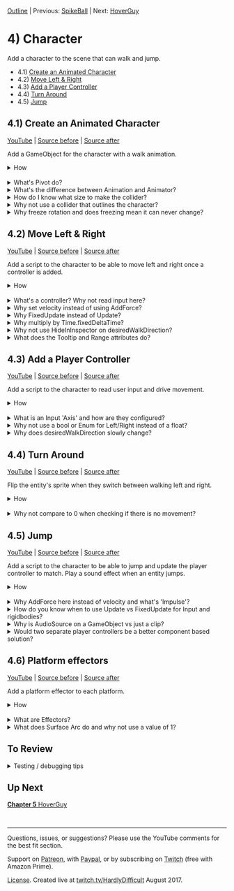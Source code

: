 [Outline](README.md) | Previous: [SpikeBall](C3.md) | Next: [HoverGuy](C5.md)

# 4) Character

Add a character to the scene that can walk and jump.

 - 4.1) [Create an Animated Character](#41-create-an-animated-character)
 - 4.2) [Move Left & Right](#42-move-left-right)
 - 4.3) [Add a Player Controller](#43-add-a-player-controller)
 - 4.4) [Turn Around](#44-turn-around)
 - 4.5) [Jump](#45-jump)

## 4.1) Create an Animated Character

[YouTube]() | [Source before](https://github.com/hardlydifficult/2DUnityTutorial/archive/0e83100eb10e4e017b749d16c0c2cc1d27c109c3.zip) | [Source after](https://github.com/hardlydifficult/2DUnityTutorial/archive/a53c5aab95fec8c4eef5c3cb8257647d0c61f0a0.zip)

Add a GameObject for the character with a walk animation. 

<details><summary>How</summary>

**Set the pivot point**:

 - Select all the character sprites, we are using kenney_platformercharacters\PNG\Adventurer\*.
   - In the Inspector, set Pivot: Bottom. 

<br>**Create character**:

 - Hold Ctrl to select both **adventurer_walk1** and **2**.
   - Drag them into the Scene. 
   - When prompted, save the animation as Assets/Animations/**CharacterWalk**.anim

<img src="https://i.imgur.com/sZJ4SA0.gif" width=300px />

 - Select the GameObject just created:
   - Order in Layer: 2
 - Create an empty parent GameObject named "Character":
   - Add the sprite GameObject as a child and set the position to 0.

<br>**Add a rigidbody and collider**:

 - Select the Character parent GameObject:
   - Add a **Rigidbody2D**.
     - Expand the 'Constraints' and Check Freeze Rotation: Z.

<img src="https://i.imgur.com/uXxDSwD.png" width=300px />

   - Add a **CapsuleCollider2D**:
     - Click 'Edit Collider' and adjust to fit the character. 
       - Hold Alt while adjusting the sides to pull both sides in evenly.

<img src="https://i.imgur.com/kR9tnBp.gif" width=150px />

<br>**Test**:

 - The Character should land on a platform and appear to be walking in place.  

<hr></details><br>
<details><summary>What's Pivot do?</summary>

A pivot point is the main anchor point for the sprite.  By default, pivot points are at the center of the sprite.

For the character, we are moving the pivot point to the 'Bottom'.  This allows us to position and rotate the character starting at the feet instead of the center of his body.

Here's an example showing a character with a default 'Center' pivot and one with the recommended 'Bottom' pivot.  They both have the same Y position.  Notice the the vertical position of each character as well as how the rotation centers around the different pivot points:

<img src="https://i.imgur.com/AQY4FOT.gif" width=320 />

The pivot point you select is going to impact how we create animations and implement movement mechanics.  The significance of this topic should become more clear later in the tutorial.

<hr></details>
<details><summary>What's the difference between Animation and Animator?</summary>

Dragging multiple sprites into the Hierarchy created:

 - The character's GameObject.
 - A SpriteRenderer component on the GameObject defaulting to the first selected sprite.
 - An Animation representing those 2 sprites changing over time.
 - An Animator Controller for the character with a default state for the Walk animation.
 - An Animator component on the GameObject configured for the Animator Controller just created.

An animat**ion** is a collection of sprites on a timeline, creating an animated effect similar to a flip book.  Animations can also include transform changes, fire events for scripts to react to, etc to create any number of effects.

An animat**or** controls which animations should be played at any given time.  An animator uses an animator controller which is a state machine used to select animations.

A state machine is a common pattern in development where logic is split across several states.  The state machine selects one primary state which owns the experience until the state machine transitions to another state.  Each animator state has an associated animation to play.  When you transition from one state to another, Unity switches from one animation to the next.

We will be diving into more detail about animations and animators later in the tutorial.

<hr></details>
<details><summary>How do I know what size to make the collider?</summary>

The collider does not fit the character perfectly, and that's okay.  In order for the game to feel fair for the player we should lean in their favor.  When designing colliders for the character and enemies, we may prefer to make the colliders a little smaller than the sprite so that there are no collisions in game which may leave the player feeling cheated.

As the character animates, its limbs may be in different positions.  The collider won't always fit the character and for that reason we use a collider focused around the body.

In addition to killing the character when he comes in contact with an enemy, the collider is used to keep the character on top of platforms.  For this reason it's important that the bottom of the collider aligns with the sprite's feet.

<hr></details>
<details><summary>Why not use a collider that outlines the character?</summary>

Bottom line, it's not worth the trouble.  Unity does not provide good tools for more accurate collisions on animating sprites.  Implementing this requires a lot of considerations and may be difficult to debug.

Most of the time the collisions in the game would not have been any different if more detailed colliders were used.  Typically 2D games use an approach similar to what this tutorial recommends. It creates a good game feel and the simplifications taken have become industry standard.

<hr></details>
<details><summary>Why freeze rotation and does freezing mean it can never change?</summary>

We freeze the character so he does not fall over on the slanted platforms like this:

<img src="https://i.imgur.com/T0fdwa1.gif" width=150px />

Adding constraints to the rigidbody only limits the Unity physics engine. Freezing the rigidbody position or rotation means that even if you got hit by a bus, you would not move or rotate.  However you could have a custom component set the position or rotation at any time.

Later in the tutorial we will be writing a script to rotate entities so that they align with platforms (i.e. their feet sit flat on the floor).

We use constraints to remove capabilities from Unity, allowing us more control where we need it.  Specifically here that means our character is not going to ever fall flat on his face.

<hr></details>


## 4.2) Move Left & Right

[YouTube]() | [Source before](https://github.com/hardlydifficult/2DUnityTutorial/archive/a53c5aab95fec8c4eef5c3cb8257647d0c61f0a0.zip) | [Source after](https://github.com/hardlydifficult/2DUnityTutorial/archive/df86bb2f138d64bf81f676ef2bcd8a617ae5bc48.zip)

Add a script to the character to be able to move left and right once a controller is added.

<details><summary>How</summary>

**Create WalkMovement**:

 - Create script Code/Movement/**[WalkMovement](https://github.com/hardlydifficult/2DUnityTutorial/blob/df86bb2f138d64bf81f676ef2bcd8a617ae5bc48/Assets/Code/Movement/WalkMovement.cs)**:

```csharp
using UnityEngine;

[RequireComponent(typeof(Rigidbody2D))]
public class WalkMovement : MonoBehaviour
{
  public float desiredWalkDirection;

  [SerializeField]
  float walkSpeed = 100;

  Rigidbody2D myBody;

  protected void Awake()
  {
    myBody = GetComponent<Rigidbody2D>();
  }

  protected void FixedUpdate()
  {
    float desiredXVelocity
      = desiredWalkDirection
        * walkSpeed
        * Time.fixedDeltaTime;

    myBody.velocity = new Vector2(
      desiredXVelocity,
      myBody.velocity.y);
  }
}
```

<br>**Configure Character**:

 - Add **WalkMovement** to the Character.

<br>**Test**:

 - Hit play and then select the Character.  Change the desiredWalkDirection and the Character should begin moving left or right.
   - Note that the Character will not turn around when walking walking the other way yet.

<hr></details><br>
<details><summary>What's a controller?  Why not read input here?</summary>

As discussed in chapter 1, Unity encourages a component based solution.  This means that we attempt to make each component focused on a single mechanic or feature.  Doing so simplifies debugging and enables reuse.  For example, we will be creating another enemy type which will use the same WalkMovement component created for the character above.

<hr></details>
<details><summary>Why set velocity instead of using AddForce?</summary>

AddForce is a way of impacting a rigidbody's velocity indirectly.  Anytime you interact with either AddForce or velocity, a similar mechanic could be made using the other.

Generally the game feel when using AddForce has more gradual changes and for many experiences that's great.  Although there are lots of options for tuning the forces experience, velocity simply gives you more direct control.

So that's to say you could use AddForce here instead.  Maybe give it a try and see how it feels.  We select velocity because we want the controls for moving left and right to feel crisp.  Later in the tutorial we will use AddForce, for the jump effect.


<hr></details>
<details><summary>Why FixedUpdate instead of Update?</summary>

Update occurs once per rendered frame.  FixedUpdate occurs at a regular interval, every x ms of game time.  FixedUpdate may run 0 or more times each frame.

FixedUpdate is preferred for mechanics which require some level of consistency or apply changes incrementally.  Physics in Unity are processed in FixedUpdated.  So when manipulating physics for the game such as we are here by changing velocity on the rigidbody, we do this on FixedUpdate to match Unity's expectations.

<hr></details>
<details><summary>Why multiply by Time.fixedDeltaTime?</summary>

It's optional. Anytime you make a change which includes some speed, such as walking, we multiply by the time elapsed so motion is smooth even when the frame rate may not be.  While using FixedUpdate, the time passed between calls is always the same - so Time.fixedDeltaTime is essentially a constant.

If speed is being processed in an Update, you must multiply by Time.deltaTime for a smooth experience.  While in FixedUpdate, you could opt to not use Time.fixedDeltaTime, however leaving it out may lead to some confusion as fields which are configured for FixedUpdate may have a different order of magnitude than fields configured for use in Update.

Additionally you may choose to adjust the time interval between FixedUpdate calls while optimizing your game.  By consistently multiplying by the delta time, you can adjust the interval for FixedUpdate without changing the game play.

<hr></details>
<details><summary>Why not use HideInInspector on desiredWalkDirection?</summary>

desiredWalkDirection is intended to be used by another component, and not configured for the GameObject in the Inspector.  This is unusual, normally if it's not a value we want configured we would not show it in the Inspector (using the HideInInspector attribute).

There are two reasons we want to to expose desiredWalkDirection in the Inspector:

 - Allows us to test WalkMovement now.  By using the Inspector to test setting a desiredWalkDirection, we can have confidence in this component before working on a controller; simplifying debugging these components. 
 - While debugging the game you can see changes made by the controller to better understand what is happening.

<hr></details>
<details><summary>What does the Tooltip and Range attributes do?</summary>

The linked code with comments includes Tooltip and Range attributes not shown in-line above.

Tooltip adds a message to the field when you hover over it with your mouse.  A way of adding notes/comments/reminders.

Range limits the values you enter in the Inspector.

<hr></details>

## 4.3) Add a Player Controller

[YouTube]() | [Source before](https://github.com/hardlydifficult/2DUnityTutorial/archive/df86bb2f138d64bf81f676ef2bcd8a617ae5bc48.zip) | [Source after](https://github.com/hardlydifficult/2DUnityTutorial/archive/80e0e0adb4551e4f8b8c1af675a3fde506743817.zip)

Add a script to the character to read user input and drive movement.

<details><summary>How</summary>

**Create PlayerController**:

 - Create script Code/Movement/**[PlayerController](https://github.com/hardlydifficult/2DUnityTutorial/blob/80e0e0adb4551e4f8b8c1af675a3fde506743817/Assets/Code/Movement/PlayerController.cs)**:

```csharp
using UnityEngine;

[RequireComponent(typeof(WalkMovement))]
public class PlayerController : MonoBehaviour
{
  WalkMovement walkMovement;

  protected void Awake()
  {
    walkMovement = GetComponent<WalkMovement>();
  }

  protected void FixedUpdate()
  {
    walkMovement.desiredWalkDirection
      = Input.GetAxis("Horizontal");
  }
}
```

<br>**Configure Character**:

 - Add **PlayerController** to the Character.

<br>**Test**:

 - Left and Right or A and D should cause the Character to walk.

<hr></details><br>
<details><summary>What is an Input 'Axis' and how are they configured?</summary>

Unity offers several ways of detecting keyboard/mouse/controller input.  'Axis' is the recommended approach.  Each input Axis may be configured in the inspector:

 - Edit -> Project Settings -> Input.
 - In the 'Inspector', you will find a list of supported input types.

<img src="https://i.imgur.com/T2BJvBm.png" width=100px />

You can add, remove, rename, and configure the inputs for your game.  Inputs may also be reconfigured by the player at runtime.  For more information about the various options, see [Unity's description of the InputManager](https://docs.unity3d.com/Manual/class-InputManager.html).  We will be using the defaults for this tutorial.

To read / detect Input, Unity offers a few APIs including:

 - GetAxis: Gets the current state as a float.  E.g. horizontal may return 1 for right, -1 for left.
 - GetButtonDown/GetButtonUp: Determines if a button was pressed or released this frame.
 - GetMouseButtonDown/GetMouseButtonUp: Same as above, but for mouse buttons.

There are a ton of options, check out the [complete list of Input APIs](https://docs.unity3d.com/ScriptReference/Input.html).

<hr></details>
<details><summary>Why not use a bool or Enum for Left/Right instead of a float?</summary>

You could for the game we are making at the moment.  When playing with a keyboard, a button is down or it isn't.

The nice thing about using a float here is it could be leveraged to allow players even more control over movement.  When playing with a controller, left and right are not simply on and off - the amount you move the joystick  by scales how quickly the character should walk.

The WalkMovement desiredWalkDirection should be set to something in the range of -1 to 1, where 1 represents the desire to walk at full speed towards the right.  From there the WalkMovement component will apply the walkSpeed, representing the fastest speed the entity should walk, and then update the rigidbody.

<hr></details>
<details><summary>Why does desiredWalkDirection slowly change?</summary>

If you watch the desiredWalkDirection value in the Inspector, you may notice that the value does not switch from 0 to 1 immediately. This might be unexpected since we are using a keyboard and you might expect a key is either down or not.

Unity, by default, uses a smoothing filtering.  This filter slowly ramps up the value to give a more natural feeling of acceleration.

If you do not want this smoothing effect, you can use GetAxisRaw instead. 

Generally the smoothing effect is desirable.  You may want to try both and see how it feels.

<hr></details>

## 4.4) Turn Around

[YouTube]() | [Source before](https://github.com/hardlydifficult/2DUnityTutorial/archive/80e0e0adb4551e4f8b8c1af675a3fde506743817.zip) | [Source after](https://github.com/hardlydifficult/2DUnityTutorial/archive/Character2.zip)

Flip the entity's sprite when they switch between walking left and right.

<details><summary>How</summary>

**Create TurnAround**:

 - Create script Code/Movement/**[TurnAround](https://github.com/hardlydifficult/2DUnityTutorial/blob/80e0e0adb4551e4f8b8c1af675a3fde506743817/Assets/Code/Movement/TurnAround.cs)**:

```csharp
using UnityEngine;

[RequireComponent(typeof(Rigidbody2D))]
public class TurnAround : MonoBehaviour
{
  Rigidbody2D myBody;

  SpriteRenderer sprite;
  
  protected void Awake()
  {
    myBody = GetComponent<Rigidbody2D>();
    sprite = GetComponentInChildren<SpriteRenderer>();
  }

  protected void FixedUpdate()
  {
    float xVelocity = myBody.velocity.x;
    if(Mathf.Abs(xVelocity) > 0.1)
    {
      bool isGoingLeft = xVelocity < 0;
      sprite.flipX = isGoingLeft;
    }
  }
}
```

<br>**Configure Character**:

 - Add **TurnAround** to the Character.

<br>**Test**:

 - Walk left, then right.  The Character should be facing forward.

<hr></details><br>
<details><summary>Why not compare to 0 when checking if there is no movement?</summary>

In Unity, numbers are represented with the float data type.  Float is a way of representing decimal numbers but is a not precise representation like you may expect.  When you set a float to some value, internally it may be rounded ever so slightly.

The rounding that happens with floats allows operations on floats to be executed very quickly.  However it means we should never look for exact values when comparing floats, as a tiny rounding issue may lead to the numbers not being equal.

In the example above, as the velocity approaches zero, the significance of if the value is positive or negative, is lost.  It's possible that if we were to compare to 0 that at times the float may oscillate between a tiny negative value and a tiny positive value causing the sprite to flip back and forth.

<hr></details>

## 4.5) Jump

[YouTube]() | [Source before](https://github.com/hardlydifficult/2DUnityTutorial/archive/f3b041cc225a6ea300e4e51179694f26dfde3e0a.zip) | [Source after](https://github.com/hardlydifficult/2DUnityTutorial/archive/e10ed5f2333f336b51279cf3efbe1aba3c0c5d8a.zip)

Add a script to the character to be able to jump and update the player controller to match.  Play a sound effect when an entity jumps.

<details><summary>How</summary>

**Create JumpMovement**:

 - Create script Code/Movement/**[JumpMovement](https://github.com/hardlydifficult/2DUnityTutorial/blob/e10ed5f2333f336b51279cf3efbe1aba3c0c5d8a/Assets/Code/Movement/JumpMovement.cs)**:

```csharp
using UnityEngine;

[RequireComponent(typeof(Rigidbody2D))]
[RequireComponent(typeof(AudioSource))]
public class JumpMovement : MonoBehaviour
{
  [SerializeField]
  AudioClip jumpSound;

  [SerializeField]
  float jumpSpeed = 7f;

  Rigidbody2D myBody;

  AudioSource audioSource;

  bool wasJumpRequestedSinceLastFixedUpdate;

  protected void Awake()
  {
    myBody = GetComponent<Rigidbody2D>();
    audioSource = GetComponent<AudioSource>(); 
  }

  public void Jump()
  {
    wasJumpRequestedSinceLastFixedUpdate = true;
  }

  protected void FixedUpdate()
  {
    if(wasJumpRequestedSinceLastFixedUpdate)
    {
      myBody.AddForce(
          new Vector2(0, jumpSpeed),
          ForceMode2D.Impulse);

      audioSource.PlayOneShot(jumpSound);
    }

    wasJumpRequestedSinceLastFixedUpdate = false;
  }
}
```

<br>**Configure Character**:

 - Add **JumpMovement** to the Character (this will automatically add an **AudioSource**):
   - Select the Jump Sound.  We are using **phaseJump1**.

<img src="https://i.imgur.com/I5JWg9s.gif" width=300px />

<br>**Update PlayerController**:

 - Update Code/Movement/**PlayerController** with the following:
    - Or copy paste from the [full version](https://github.com/hardlydifficult/2DUnityTutorial/blob/e10ed5f2333f336b51279cf3efbe1aba3c0c5d8a/Assets/Code/Movement/PlayerController.cs). 

<details><summary>Existing code</summary>

```csharp
using UnityEngine;

[RequireComponent(typeof(WalkMovement))]
```

</details>

```csharp
[RequireComponent(typeof(JumpMovement))]
```

<details><summary>Existing code</summary>

```csharp
public class PlayerController : MonoBehaviour
{
  WalkMovement walkMovement;
```

</details>

```csharp
  JumpMovement jumpMovement;
```

<details><summary>Existing code</summary>

```csharp
  protected void Awake()
  {
    walkMovement = GetComponent<WalkMovement>();
```

</details>

```csharp
    jumpMovement = GetComponent<JumpMovement>();
```

<details><summary>Existing code</summary>

```csharp
  }

  protected void FixedUpdate()
  {
    walkMovement.desiredWalkDirection
      = Input.GetAxis("Horizontal");
  }
```

</details>

```csharp
  protected void Update()
  {
    if(Input.GetButtonDown("Jump"))
    {
      jumpMovement.jumpRequested = true;
    }
  }
```

<details><summary>Existing code</summary>

```csharp
}
```

</details>

<br>**Test**:

 - Hit space to jump, you should hear the sound effect as well.
   - Note that you can spam jump to start flying.  This will be corrected when we add ground detection later in the tutorial.



<hr></details><br>
<details><summary>Why AddForce here instead of velocity and what's 'Impulse'?</summary>

As discussed above when creating the WalkMovement component, you could always create mechanics using either AddForce or by modifying the velocity.

We are using AddForce to jump in this component.  Using velocity here instead would have actually created the same basic jump experience we are looking for.

Using AddForce for the jump may provide a better experience for some corner cases or future mechanics.  For example, if we wanted to support double jump in this game, initiating the second jump while in the air would feel much different.

What is ForceMode2D.Impulse and how is it different from ForceMode2D.Force?

These options have very similar effects on objects, the biggest difference is the scale (i.e. how much motion X creates when Impulse vs Force).   The unit for Impulse is defined as force per FixedUpdate.  The unit for Force is defined as force per second.

<hr></details>
<details><summary>How do you know when to use Update vs FixedUpdate for Input and rigidbodies?</summary>

Unity recommends always using FixedUpdate when interacting with a rigidbody as physics is processed in FixedUpdate.

There is nothing blocking you from changing the rigidbody in an Update loop.  You could, for example, AddForce every Update.  This is not recommended and may lead to inconsistent experiences.

For Input:

 - When reading the current Input state (e.g. using Input.GetAxis), either FixedUpdate or Update is fine.  For example if you are checking the current position of the joystick, you'll get the same information in FixedUpdate and Update.
  - If you need to modify a rigidbody based on current Input state, I recommend reading Input in FixedUpdate to keep it simple.
 - When checking for an Input event (e.g. using Input.GetButtonDown), you must use Update.  Input is polled in the Update loop.  Since it's possible for two Updates to happen before a FixedUpdate, some events may be missed when only checking in FixedUpdate.
   - Always read events in Update.  Unity will not block or warn you when checking for an event in FixedUpdate, and most of the time it will work - but occasional bugs will arise.

<hr></details>
<details><summary>Why is AudioSource on a GameObject vs just a clip?</summary>

Audio playback in Unity is built to support 3D audio.  3D audio refers to the feature where the closer an object making noise is to your ear, the louder it is.  Additionally 3D sound is directional, so sounds to the players left would be loudest in the left speaker.

TODO 2D is left and right channels.  3D adds distance.

Your 'ear' is typically the camera itself.  This is managed by the AudioListener component which was placed on the Main Camera by default when the scene was created.  You could choose to move this component to the character instead, if appropriate.

To enable 3D audio, sounds need to originate at a position in the world.  We use the AudioSource component to play clips.  As a component, it must live an a GameObject which in turn must have a Transform -- the position we are looking for.

For consistency, 2D audio is played the same way.  2D means we don't have the features above, the clip sounds the same regardless of where it the world it was initiated from.  Note that audio is 2D by default.

Alternatively you could use the Unity API to play a clip as shown below.  This API will create an empty GameObject at the location provided, add an AudioSource component to it, configure that source to use the clip specified and have the AudioSource start playing.  After the clip completes, the GameObject will be destroyed automatically.

```csharp
[SerializeField]
AudioClip clip;

protected void Start()
{
  AudioSource.PlayClipAtPoint(clip, new Vector3(5, 1, 2));
}
```

<hr></details>
<details><summary>Would two separate player controllers be a better component based solution?</summary>

Maybe, but it feels like overkill.  The value of separating components is to allow us to mix and match to create new experiences.  In this tutorial, we have no use case for using one or the other player controller mechanic (i.e. just support walking or just support jumping).

<hr></details>

## 4.6) Platform effectors

[YouTube]() | [Source before](https://github.com/hardlydifficult/2DUnityTutorial/archive/e10ed5f2333f336b51279cf3efbe1aba3c0c5d8a.zip) | [Source after](https://github.com/hardlydifficult/2DUnityTutorial/archive/78517829d5603648eabeafb10eb441912f5db194.zip)

Add a platform effector to each platform.

<details><summary>How</summary>

**Add platform effectors**:

 - Expand the 'Platforms' container and select all of the Platform GameObjects.
   - Add **PlatformEffector2D**:
     - Surface Arc: 35
   - Under the BoxCollider2D:
     - Check Use by Effector.

<br>**Test**:

 - You should be able to jump through a platform and land on top.

<hr></details><br>
<details><summary>What are Effectors?</summary>

Effectors in Unity are easy ways to add various mechanics to the game. 

The PlatformerEffector2D creates one-way collisions for our platforms.  This allows entities to jump through a platform and land on top -- a common mechanic for platformer games.

Unity offers several effectors you can use.  They are not doing anything with these components that you technically could not have built yourself in a custom script, but that said adding the one-way effect the PlatformerEffector2D creates would not be easy to do.

Read more about the [various 2d effectors in Unity](https://docs.unity3d.com/Manual/Effectors2D.html) including a conveyor belt, repulsion, and floating effects.

<hr></details>
<details><summary>What does Surface Arc do and why not use a value of 1?</summary>

The surface arc for an effector changes the supported region, in this case the surfaces which are collidable.  By reducing this we are causing the sides to be treated as non-collidable like the bottoms are by default, preventing the character from sticking to the side in a strange way.

The surface arc is defined in degrees around the Transform's up direction, and compared against the normal of the surface of the collider at the point of collision to determine if effects apply (in this case, if collisions apply).

A very small surface arc still allows the primary use case to work correctly, i.e. you can still stand on platforms.  The sides, where a rounded edge appears, may not be collidable causing the character to fall off prematurely.  

You can adjust the surface arc to find a value that feels good.

<hr></details>

## To Review

<details><summary>Testing / debugging tips</summary>

 - Try adjusting the WalkMovement's walkSpeed and the JumpMovement's jumpSpeed.

</details>

## Up Next

[**Chapter 5** HoverGuy](C5.md)

<br><hr>

Questions, issues, or suggestions?  Please use the YouTube comments for the best fit section.

Support on [Patreon](https://www.patreon.com/HardlyDifficult), with [Paypal](https://u.muxy.io/tip/HardlyDifficult), or by subscribing on [Twitch](https://www.twitch.tv/HardlyDifficult) (free with Amazon Prime).
 
[License](TODO). Created live at [twitch.tv/HardlyDifficult](https://www.twitch.tv/HardlyDifficult) August 2017.  